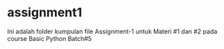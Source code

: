 # assignment1
Ini adalah folder kumpulan file Assignment-1 untuk Materi #1 dan #2 pada course Basic Python Batch#5
